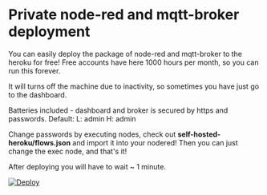 # Private node-red and mqtt-broker deployment

You can easily deploy the package of node-red and mqtt-broker to the heroku for free!
Free accounts have here 1000 hours per month, so you can run this forever.

It will turns off the machine due to inactivity, so sometimes you have just go to the dashboard.

Batteries included - dashboard and broker is secured by https and passwords.
Default:
L: admin
H: admin

Change passwords by executing nodes, check out **self-hosted-heroku/flows.json** and import it into your nodered!
Then you can just change the exec node, and that's it!

After deploying you will have to wait ~ 1 minute.

[![Deploy](https://www.herokucdn.com/deploy/button.svg)](https://heroku.com/deploy?template=https://github.com/Mineduino/tutorialsandexamples/tree/master)
